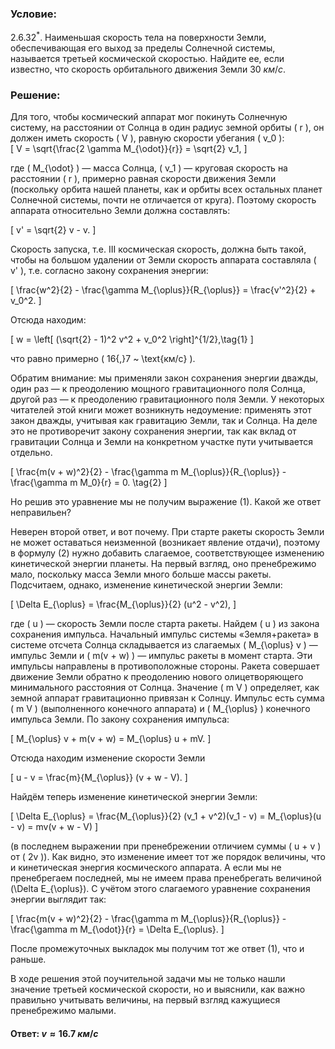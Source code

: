 ###  Условие: 

$2.6.32^*.$ Наименьшая скорость тела на поверхности Земли, обеспечивающая его выход за пределы Солнечной системы, называется третьей космической скоростью. Найдите ее, если известно, что скорость орбитального движения Земли $30 ~км/с$. 

###  Решение: 

Для того, чтобы космический аппарат мог покинуть Солнечную систему, на расстоянии от Солнца в один радиус земной орбиты \( r \), он должен иметь скорость \( V \), равную скорости убегания \( v_0 \):  
\[
V = \sqrt{\frac{2 \gamma M_{\odot}}{r}} = \sqrt{2} v_1,
\]  

где \( M_{\odot} \) — масса Солнца, \( v_1 \) — круговая скорость на расстоянии \( r \), примерно равная скорости движения Земли (поскольку орбита нашей планеты, как и орбиты всех остальных планет Солнечной системы, почти не отличается от круга). Поэтому скорость аппарата относительно Земли должна составлять:  

\[
v' = \sqrt{2} v - v.
\]  

Скорость запуска, т.е. III космическая скорость, должна быть такой, чтобы на большом удалении от Земли скорость аппарата составляла \( v' \), т.е. согласно закону сохранения энергии:  

\[
\frac{w^2}{2} - \frac{\gamma M_{\oplus}}{R_{\oplus}} = \frac{v'^2}{2} + v_0^2.
\]  

Отсюда находим:  

\[
w = \left[ (\sqrt{2} - 1)^2 v^2 + v_0^2 \right]^{1/2},\tag{1}
\]  

что равно примерно \( 16{,}7 ~ \text{км/с} \).

Обратим внимание: мы применяли закон сохранения энергии дважды, один раз — к преодолению мощного гравитационного поля Солнца, другой раз — к преодолению гравитационного поля Земли. У некоторых читателей этой книги может возникнуть недоумение: применять этот закон дважды, учитывая как гравитацию Земли, так и Солнца. На деле это не противоречит закону сохранения энергии, так как вклад от гравитации Солнца и Земли на конкретном участке пути учитывается отдельно.

\[
\frac{m(v + w)^2}{2} - \frac{\gamma m M_{\oplus}}{R_{\oplus}} - \frac{\gamma m M_0}{r} = 0. \tag{2}
\]

Но решив это уравнение мы не получим выражение $(1)$. Какой же ответ неправильен?

Неверен второй ответ, и вот почему. При старте ракеты скорость Земли не может оставаться неизменной (возникает явление отдачи), поэтому в формулу $(2)$ нужно добавить слагаемое, соответствующее изменению кинетической энергии планеты. На первый взгляд, оно пренебрежимо мало, поскольку масса Земли много больше массы ракеты. Подсчитаем, однако, изменение кинетической энергии Земли:

\[
\Delta E_{\oplus} = \frac{M_{\oplus}}{2} (u^2 - v^2),
\]

где \( u \) — скорость Земли после старта ракеты. Найдем \( u \) из закона сохранения импульса. Начальный импульс системы «Земля+ракета» в системе отсчета Солнца складывается из слагаемых \( M_{\oplus} v \) — импульс Земли и \( m(v + w) \) — импульс ракеты в момент старта. Эти импульсы направлены в противоположные стороны. Ракета совершает движение Земли обратно к преодолению нового олицетворяющего минимального расстояния от Солнца. Значение \( m V \) определяет, как земной аппарат гравитационно привязан к Солнцу. Импульс есть сумма \( m V \) (выполненного конечного аппарата) и \( M_{\oplus} \) конечного импульса Земли. По закону сохранения импульса:

\[
M_{\oplus} v + m(v + w) = M_{\oplus} u + mV.
\]

Отсюда находим изменение скорости Земли

\[
u - v = \frac{m}{M_{\oplus}} (v + w - V).
\]

Найдём теперь изменение кинетической энергии Земли:

\[
\Delta E_{\oplus} = \frac{M_{\oplus}}{2} (v_1 + v^2)(v_1 - v) = M_{\oplus}(u - v) = mv(v + w - V)
\]

(в последнем выражении при пренебрежении отличием суммы \( u + v \) от \( 2v \)).
Как видно, это изменение имеет тот же порядок величины, что и кинетическая энергия космического аппарата. А если мы не пренебрегаем последней, мы не имеем права пренебрегать величиной \(\Delta E_{\oplus}\). С учётом этого слагаемого уравнение сохранения энергии выглядит так:

\[
\frac{m(v + w)^2}{2} - \frac{\gamma m M_{\oplus}}{R_{\oplus}} - \frac{\gamma m M_{\odot}}{r} = \Delta E_{\oplus}.
\]

После промежуточных выкладок мы получим тот же ответ $(1)$, что и раньше.

В ходе решения этой поучительной задачи мы не только нашли значение третьей космической скорости, но и выяснили, как важно правильно учитывать величины, на первый взгляд кажущиеся пренебрежимо малыми.

####  Ответ: $v \approx 16.7 ~км/с$ 